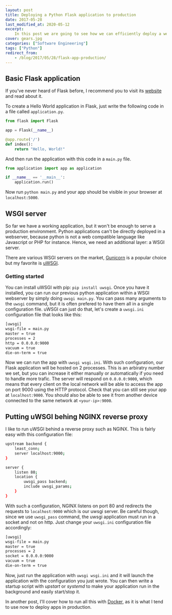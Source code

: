 ```yaml
---
layout: post
title: Deploying a Python Flask application to production
date: 2017-05-28
last_modified_at: 2020-05-12
excerpt:
    In this post we are going to see how we can efficiently deploy a web application powered by Flask (a Python framework) to production. We won't code a complex application, actually we will just stick to the Flask Hello World example.
cover: gears.jpg
categories: ["Software Engineering"]
tags: ["Python"]
redirect_from:
    - /blog/2017/05/28/flask-app-production/
---
```


## Basic Flask application

If you've never heard of Flask before, I recommend you to visit its [website](http://flask.pocoo.org/) and read about it.

To create a Hello World application in Flask, just write the following code in a file called ```application.py```.

``` python
from flask import Flask

app = Flask(__name__)

@app.route('/')
def index():
	return "Hello, World!"
```

And then run the application with this code in a ```main.py``` file.

``` python
from application import app as application

if __name__ == '__main__':
	application.run()
```

Now run ```python main.py``` and your app should be visible in your browser at ```localhost:5000```.

## WSGI server

So far we have a working application, but it won't be enough to serve a production environment. Python applications can't be directly deployed in a webserver, because python is not a web compatible language like Javascript or PHP for instance. Hence, we need an additional layer: a WSGI server.

There are various WSGI servers on the market, [Gunicorn](http://gunicorn.org/) is a popular choice but my favorite is [uWSGI](https://uwsgi-docs.readthedocs.io/en/latest/).

### Getting started

You can install uWSGI with pip: ```pip install uwsgi```. Once you have it installed, you can run our previous python application within a WSGI webserver by simply doing ```uwsgi main.py```. You can pass many arguments to the ```uwsgi``` command, but it is often prefered to have them all in a single configuration file. uWSGI can just do that, let's create a ```uwsgi.ini``` configuration file that looks like this:

``` bash
[uwsgi]
wsgi-file = main.py
master = true
processes = 2
http = 0.0.0.0:9000
vacuum = true
die-on-term = true
```

Now we can run the app with ```uwsgi wsgi.ini```. With such configuration, our Flask application will be hosted on 2 processes. This is an arbiratry number we set, but you can increase it either manually or automatically if you need to handle more trafic. The server will respond on ```0.0.0.0:9000```, which means that every client on the local network will be able to access the app on port 9000 using the HTTP protocol. Check that you can still see your app at ```localhost:9000```. You should also be able to see it from another device connected to the same network at ```<your-ip>:9000```.

## Putting uWSGI behing NGINX reverse proxy

I like to run uWSGI behind a reverse proxy such as NGINX. This is fairly easy with this configuration file:

``` bash
upstream backend {
    least_conn;
    server localhost:9000;
}

server {
    listen 80;
    location {
    	uwsgi_pass backend;
        include uwsgi_params;
    }
}
```

With such a configuration, NGINX listens on port 80 and redirects the requests to ```localhost:9000``` which is our uwsgi server. Be careful though, since we use ```uwsgi_pass``` command, the uwsgi application must run in a socket and not on http. Just change your ```uwsgi.ini``` configuration file accordingly:

``` bash
[uwsgi]
wsgi-file = main.py
master = true
processes = 2
socket = 0.0.0.0:9000
vacuum = true
die-on-term = true
```

Now, just run the application with ```uwsgi wsgi.ini``` and it will launch the
application with the configuration you just wrote. You can then write a startup
script with *upstart* or *systemd* to make your application run in the
background and easily start/stop it.

In another post, I'll cover how to run all this with
[Docker](https://www.docker.com/), as it is what I tend to use now to deploy apps in production.
